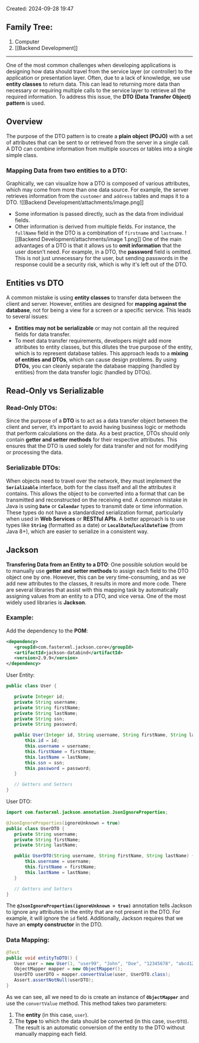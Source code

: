 Created: 2024-09-28 19:47
## Family Tree:
1. Computer
2. [[Backend Development]]
-- -
One of the most common challenges when developing applications is designing how data should travel from the service layer (or controller) to the application or presentation layer. Often, due to a lack of knowledge, we use **entity classes** to return data. This can lead to returning more data than necessary or requiring multiple calls to the service layer to retrieve all the required information.
To address this issue, the **DTO (Data Transfer Object) pattern** is used.
## Overview
The purpose of the DTO pattern is to create a **plain object (POJO)** with a set of attributes that can be sent to or retrieved from the server in a single call. A DTO can combine information from multiple sources or tables into a single simple class.
### Mapping Data from two entities to a DTO:
Graphically, we can visualize how a DTO is composed of various attributes, which may come from more than one data source. For example, the server retrieves information from the `customer` and `address` tables and maps it to a DTO.
![[Backend Development/attachments/image.png]]
- Some information is passed directly, such as the data from individual fields.
- Other information is derived from multiple fields. For instance, the `fullName` field in the DTO is a combination of `firstname` and `lastname`.
![[Backend Development/attachments/image 1.png]]
One of the main advantages of a DTO is that it allows us to **omit information** that the user doesn’t need. For example, in a DTO, the **password** field is omitted. This is not just unnecessary for the user, but sending passwords in the response could be a security risk, which is why it's left out of the DTO.
## Entities vs DTO
A common mistake is using **entity classes** to transfer data between the client and server. However, entities are designed for **mapping against the database**, not for being a view for a screen or a specific service. This leads to several issues:
- **Entities may not be serializable** or may not contain all the required fields for data transfer.
- To meet data transfer requirements, developers might add more attributes to entity classes, but this dilutes the true purpose of the entity, which is to represent database tables.
This approach leads to a **mixing of entities and DTOs**, which can cause design problems. By using **DTOs**, you can cleanly separate the database mapping (handled by entities) from the data transfer logic (handled by DTOs).
## Read-Only vs Serializable
### Read-Only DTOs:
Since the purpose of a **DTO** is to act as a data transfer object between the client and server, it’s important to avoid having business logic or methods that perform calculations on the data. As a best practice, DTOs should only contain **getter and setter methods** for their respective attributes. This ensures that the DTO is used solely for data transfer and not for modifying or processing the data.
### Serializable DTOs:
When objects need to travel over the network, they must implement the **`Serializable`** interface, both for the class itself and all the attributes it contains. This allows the object to be converted into a format that can be transmitted and reconstructed on the receiving end.
A common mistake in Java is using **`Date`** or **`Calendar`** types to transmit date or time information. These types do not have a standardized serialization format, particularly when used in **Web Services** or **RESTful APIs**. A better approach is to use types like **`String`** (formatted as a date) or **`LocalDate`/`LocalDateTime`** (from Java 8+), which are easier to serialize in a consistent way.
## Jackson
**Transfering Data from an Entity to a DTO**:
One possible solution would be to manually use **getter and setter methods** to assign each field to the DTO object one by one. However, this can be very time-consuming, and as we add new attributes to the classes, it results in more and more code.
There are several libraries that assist with this mapping task by automatically assigning values from an entity to a DTO, and vice versa. One of the most widely used libraries is **Jackson**.
### Example:
Add the dependency to the **POM**:
```xml
<dependency>
   <groupId>com.fasterxml.jackson.core</groupId>
   <artifactId>jackson-databind</artifactId>
   <version>2.9.9</version>
</dependency>
```
User Entity:
```java
public class User {

   private Integer id;
   private String username;
   private String firstName;
   private String lastName;
   private String ssn;
   private String password;

   public User(Integer id, String username, String firstName, String lastName, String ssn, String password) {
       this.id = id;
       this.username = username;
       this.firstName = firstName;
       this.lastName = lastName;
       this.ssn = ssn;
       this.password = password;
   }

   // Getters and Setters
}
```
User DTO:
```java
import com.fasterxml.jackson.annotation.JsonIgnoreProperties;

@JsonIgnoreProperties(ignoreUnknown = true)
public class UserDTO {
   private String username;
   private String firstName;
   private String lastName;

   public UserDTO(String username, String firstName, String lastName) {
       this.username = username;
       this.firstName = firstName;
       this.lastName = lastName;
   }

   // Getters and Setters
}
```
The **`@JsonIgnoreProperties(ignoreUnknown = true)`** annotation tells Jackson to ignore any attributes in the entity that are not present in the DTO. For example, it will ignore the `id` field.
Additionally, Jackson requires that we have an **empty constructor** in the DTO.
### Data Mapping:
```java
@Test
public void entityToDTO() {
   User user = new User(1, "user99", "John", "Doe", "12345678", "abcd1234");
   ObjectMapper mapper = new ObjectMapper();
   UserDTO userDTO = mapper.convertValue(user, UserDTO.class);
   Assert.assertNotNull(userDTO);
}
```
As we can see, all we need to do is create an instance of **`ObjectMapper`** and use the `convertValue` method. This method takes two parameters:
1. The **entity** (in this case, `user`).
2. The **type** to which the data should be converted (in this case, `UserDTO`).
The result is an automatic conversion of the entity to the DTO without manually mapping each field.